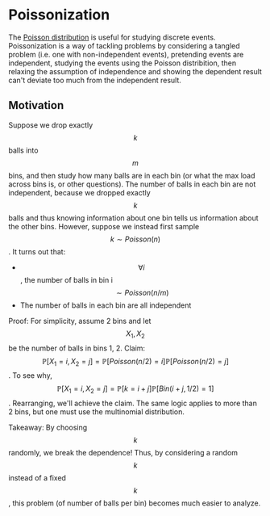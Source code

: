 # Poissonization

The [Poisson distribution](../probability/poisson_distribution.md) is useful for studying 
discrete events. Poissonization is a way of tackling problems by considering a tangled
problem (i.e. one with non-independent events), pretending events are independent, 
studying the events using the Poisson distribition, then relaxing the assumption of independence
and showing the dependent result can't deviate too much from the independent result.

## Motivation

Suppose we drop exactly $$k$$ balls into $$m$$ bins, and then study how many balls are in
each bin (or what the max load across bins is, or other questions). The number of balls in each bin 
are not independent, because we dropped exactly $$k$$ balls and thus knowing information
about one bin tells us information about the other bins. However, suppose we instead 
first sample $$k \sim Poisson(n)$$. It turns out that:

- $$\forall i$$, the number of balls in bin i $$\sim Poisson(n/m)$$
- The number of balls in each bin are all independent

Proof: For simplicity, assume 2 bins and let $$X_1, X_2$$ be the number of balls in bins 1, 2.
Claim: $$\mathbb{P}[X_1 = i, X_2=j] = \mathbb{P}[Poisson(n/2) = i] \mathbb{P}[Poisson(n/2) = j]$$.
To see why, $$\mathbb{P}[X_1 = i, X_2=j] = \mathbb{P}[k=i+j] \mathbb{P}[Bin(i+j, 1/2) = 1]$$. 
Rearranging, we'll achieve the claim. The same logic applies to more than 2 bins, but one must use
the multinomial distribution.

Takeaway: By choosing $$k$$ randomly, we break the dependence! Thus, by considering a random $$k$$
instead of a fixed $$k$$, this problem (of number of balls per bin) becomes much easier to analyze.